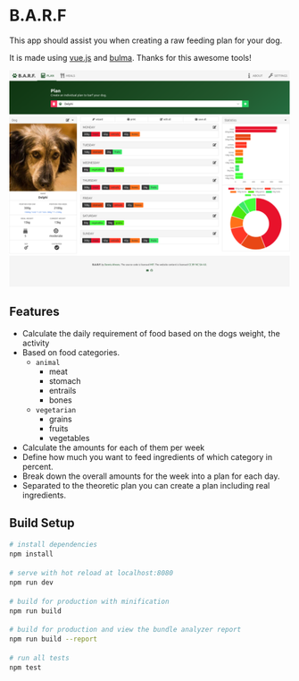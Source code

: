 # B.A.R.F

This app should assist you when creating a raw feeding plan for your dog.

It is made using [vue.js](https://vuejs.org/) and [bulma](http://bulma.io/). Thanks for this awesome tools!

![alt text](https://raw.githubusercontent.com/dahrens/barf/master/.github/screenshot-plan.png)

## Features

* Calculate the daily requirement of food based on the dogs weight, the activity
* Based on food categories.
  * `animal`
    * meat
    * stomach
    * entrails
    * bones
  * `vegetarian`
    * grains
    * fruits
    * vegetables
* Calculate the amounts for each of them per week
* Define how much you want to feed ingredients of which category in percent.
* Break down the overall amounts for the week into a plan for each day.
* Separated to the theoretic plan you can create a plan including real ingredients.

## Build Setup

``` bash
# install dependencies
npm install

# serve with hot reload at localhost:8080
npm run dev

# build for production with minification
npm run build

# build for production and view the bundle analyzer report
npm run build --report

# run all tests
npm test
```

